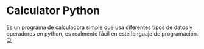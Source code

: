 # Calculator Python

Es un programa de calculadora simple que usa diferentes tipos de datos y operadores en python, es realmente fácil en este lenguaje de programación.
💻
